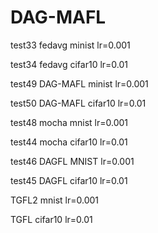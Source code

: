# DAG-MAFL

test33 fedavg minist lr=0.001

test34 fedavg cifar10 lr=0.01

test49 DAG-MAFL minist lr=0.001

test50 DAG-MAFL cifar10 lr=0.01

test48 mocha mnist lr=0.001

test44 mocha cifar10 lr=0.01

test46 DAGFL MNIST lr=0.001 

test45 DAGFL cifar10 lr=0.01

TGFL2 mnist lr=0.001

TGFL cifar10 lr=0.01
